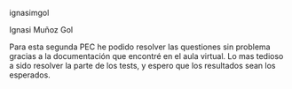 ignasimgol

Ignasi Muñoz Gol

Para esta segunda PEC he podido resolver las questiones sin problema gracias a la documentación que encontré en el aula virtual. Lo mas tedioso a sido resolver la parte de los tests, y espero que los resultados sean los esperados.
